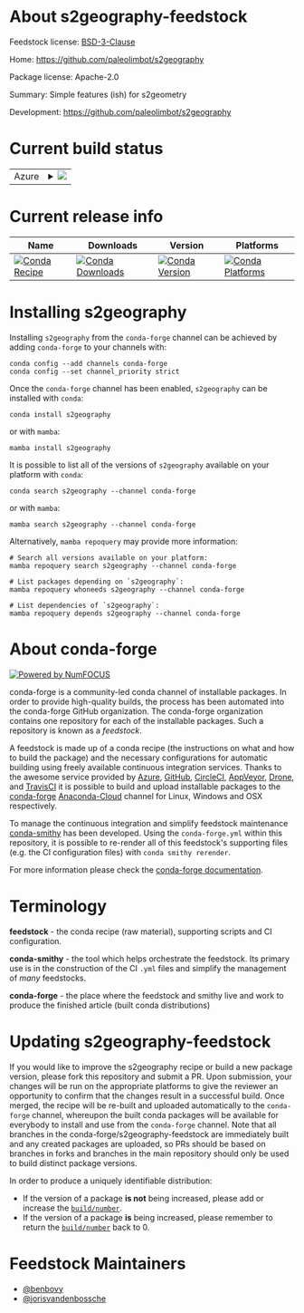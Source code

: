 About s2geography-feedstock
===========================

Feedstock license: [BSD-3-Clause](https://github.com/conda-forge/s2geography-feedstock/blob/main/LICENSE.txt)

Home: https://github.com/paleolimbot/s2geography

Package license: Apache-2.0

Summary: Simple features (ish) for s2geometry

Development: https://github.com/paleolimbot/s2geography

Current build status
====================


<table>
    
  <tr>
    <td>Azure</td>
    <td>
      <details>
        <summary>
          <a href="https://dev.azure.com/conda-forge/feedstock-builds/_build/latest?definitionId=18761&branchName=main">
            <img src="https://dev.azure.com/conda-forge/feedstock-builds/_apis/build/status/s2geography-feedstock?branchName=main">
          </a>
        </summary>
        <table>
          <thead><tr><th>Variant</th><th>Status</th></tr></thead>
          <tbody><tr>
              <td>linux_64</td>
              <td>
                <a href="https://dev.azure.com/conda-forge/feedstock-builds/_build/latest?definitionId=18761&branchName=main">
                  <img src="https://dev.azure.com/conda-forge/feedstock-builds/_apis/build/status/s2geography-feedstock?branchName=main&jobName=linux&configuration=linux%20linux_64_" alt="variant">
                </a>
              </td>
            </tr><tr>
              <td>osx_64</td>
              <td>
                <a href="https://dev.azure.com/conda-forge/feedstock-builds/_build/latest?definitionId=18761&branchName=main">
                  <img src="https://dev.azure.com/conda-forge/feedstock-builds/_apis/build/status/s2geography-feedstock?branchName=main&jobName=osx&configuration=osx%20osx_64_" alt="variant">
                </a>
              </td>
            </tr><tr>
              <td>win_64</td>
              <td>
                <a href="https://dev.azure.com/conda-forge/feedstock-builds/_build/latest?definitionId=18761&branchName=main">
                  <img src="https://dev.azure.com/conda-forge/feedstock-builds/_apis/build/status/s2geography-feedstock?branchName=main&jobName=win&configuration=win%20win_64_" alt="variant">
                </a>
              </td>
            </tr>
          </tbody>
        </table>
      </details>
    </td>
  </tr>
</table>

Current release info
====================

| Name | Downloads | Version | Platforms |
| --- | --- | --- | --- |
| [![Conda Recipe](https://img.shields.io/badge/recipe-s2geography-green.svg)](https://anaconda.org/conda-forge/s2geography) | [![Conda Downloads](https://img.shields.io/conda/dn/conda-forge/s2geography.svg)](https://anaconda.org/conda-forge/s2geography) | [![Conda Version](https://img.shields.io/conda/vn/conda-forge/s2geography.svg)](https://anaconda.org/conda-forge/s2geography) | [![Conda Platforms](https://img.shields.io/conda/pn/conda-forge/s2geography.svg)](https://anaconda.org/conda-forge/s2geography) |

Installing s2geography
======================

Installing `s2geography` from the `conda-forge` channel can be achieved by adding `conda-forge` to your channels with:

```
conda config --add channels conda-forge
conda config --set channel_priority strict
```

Once the `conda-forge` channel has been enabled, `s2geography` can be installed with `conda`:

```
conda install s2geography
```

or with `mamba`:

```
mamba install s2geography
```

It is possible to list all of the versions of `s2geography` available on your platform with `conda`:

```
conda search s2geography --channel conda-forge
```

or with `mamba`:

```
mamba search s2geography --channel conda-forge
```

Alternatively, `mamba repoquery` may provide more information:

```
# Search all versions available on your platform:
mamba repoquery search s2geography --channel conda-forge

# List packages depending on `s2geography`:
mamba repoquery whoneeds s2geography --channel conda-forge

# List dependencies of `s2geography`:
mamba repoquery depends s2geography --channel conda-forge
```


About conda-forge
=================

[![Powered by
NumFOCUS](https://img.shields.io/badge/powered%20by-NumFOCUS-orange.svg?style=flat&colorA=E1523D&colorB=007D8A)](https://numfocus.org)

conda-forge is a community-led conda channel of installable packages.
In order to provide high-quality builds, the process has been automated into the
conda-forge GitHub organization. The conda-forge organization contains one repository
for each of the installable packages. Such a repository is known as a *feedstock*.

A feedstock is made up of a conda recipe (the instructions on what and how to build
the package) and the necessary configurations for automatic building using freely
available continuous integration services. Thanks to the awesome service provided by
[Azure](https://azure.microsoft.com/en-us/services/devops/), [GitHub](https://github.com/),
[CircleCI](https://circleci.com/), [AppVeyor](https://www.appveyor.com/),
[Drone](https://cloud.drone.io/welcome), and [TravisCI](https://travis-ci.com/)
it is possible to build and upload installable packages to the
[conda-forge](https://anaconda.org/conda-forge) [Anaconda-Cloud](https://anaconda.org/)
channel for Linux, Windows and OSX respectively.

To manage the continuous integration and simplify feedstock maintenance
[conda-smithy](https://github.com/conda-forge/conda-smithy) has been developed.
Using the ``conda-forge.yml`` within this repository, it is possible to re-render all of
this feedstock's supporting files (e.g. the CI configuration files) with ``conda smithy rerender``.

For more information please check the [conda-forge documentation](https://conda-forge.org/docs/).

Terminology
===========

**feedstock** - the conda recipe (raw material), supporting scripts and CI configuration.

**conda-smithy** - the tool which helps orchestrate the feedstock.
                   Its primary use is in the construction of the CI ``.yml`` files
                   and simplify the management of *many* feedstocks.

**conda-forge** - the place where the feedstock and smithy live and work to
                  produce the finished article (built conda distributions)


Updating s2geography-feedstock
==============================

If you would like to improve the s2geography recipe or build a new
package version, please fork this repository and submit a PR. Upon submission,
your changes will be run on the appropriate platforms to give the reviewer an
opportunity to confirm that the changes result in a successful build. Once
merged, the recipe will be re-built and uploaded automatically to the
`conda-forge` channel, whereupon the built conda packages will be available for
everybody to install and use from the `conda-forge` channel.
Note that all branches in the conda-forge/s2geography-feedstock are
immediately built and any created packages are uploaded, so PRs should be based
on branches in forks and branches in the main repository should only be used to
build distinct package versions.

In order to produce a uniquely identifiable distribution:
 * If the version of a package **is not** being increased, please add or increase
   the [``build/number``](https://docs.conda.io/projects/conda-build/en/latest/resources/define-metadata.html#build-number-and-string).
 * If the version of a package **is** being increased, please remember to return
   the [``build/number``](https://docs.conda.io/projects/conda-build/en/latest/resources/define-metadata.html#build-number-and-string)
   back to 0.

Feedstock Maintainers
=====================

* [@benbovy](https://github.com/benbovy/)
* [@jorisvandenbossche](https://github.com/jorisvandenbossche/)

